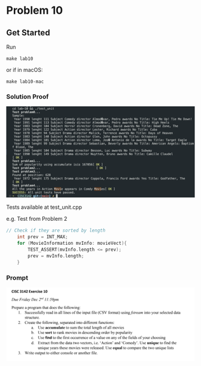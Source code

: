 # Problem 10

## Get Started

Run 
```
make lab10
```

or if in macOS:
```
make lab10-mac
```


### Solution Proof

![](./../img/2022-12-05-02-11-58.png)

Tests available at test_unit.cpp

e.g. Test from Problem 2
```cpp
// Check if they are sorted by length
    int prev = INT_MAX;
    for (MovieInformation mvInfo: movieVect){
        TEST_ASSERT(mvInfo.length <= prev);
        prev = mvInfo.length;
    }
```


### Prompt

![](./../img/2022-12-05-02-13-53.png)
